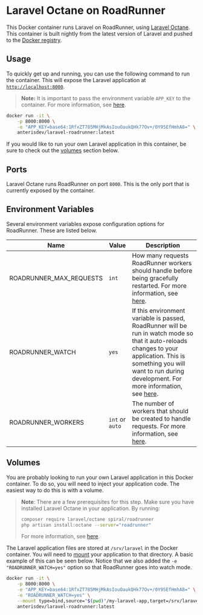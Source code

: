 
# Laravel Octane on RoadRunner

  

This Docker container runs Laravel on RoadRunner, using [Laravel Octane](https://github.com/laravel/octane). This container is built nightly from the latest version of Laravel and pushed to the [Docker registry](https://hub.docker.com/r/anterisdev/laravel-roadrunner).

## Usage

To quickly get up and running, you can use the following command to run the container. This will expose the Laravel application at [`http://localhost:8000`](http://localhost:8000).

>  **Note:** It is important to pass the environment variable `APP_KEY` to the container. For more information, see [here](https://laravel.com/docs/8.x/encryption#configuration).

```bash
docker run -it \
    -p 8000:8000 \
    -e "APP_KEY=base64:1RfxZT785MHjMkAsIouOaukQHk77Ov+/0Y95EfHmhA8=" \
    anterisdev/laravel-roadrunner:latest
```

If you would like to run your own Laravel application in this container, be sure to check out the [volumes](#volumes) section below.

## Ports

Laravel Octane runs RoadRunner on port `8000`. This is the only port that is currently exposed by the container.

## Environment Variables

Several environment variables expose configuration options for RoadRunner. These are listed below.

| Name | Value | Description |
|---|---|---|
| ROADRUNNER_MAX_REQUESTS | `int` | How many requests RoadRunner workers should handle before being gracefully restarted. For more information, see [here](https://laravel.com/docs/8.x/octane#specifying-the-max-request-count).
| ROADRUNNER_WATCH | `yes` | If this environment variable is passed, RoadRunner will be run in watch mode so that it auto-reloads changes to your application. This is something you will want to run during development. For more information, see [here](https://laravel.com/docs/8.x/octane#watching-for-file-changes).
| ROADRUNNER_WORKERS | `int` or `auto` | The number of workers that should be created to handle requests. For more information, see [here](https://laravel.com/docs/8.x/octane#specifying-the-worker-count).

## Volumes

You are probably looking to run your own Laravel application in this Docker container. To do so, you will need to inject your application code. The easiest way to do this is with a volume.

>  **Note**: There are a few prerequisites for this step. Make sure you have installed Laravel Octane in your application. By running:
>  ```bash
>  composer require laravel/octane spiral/roadrunner
>  php artisan install:octane --server="roadrunner"
>  ```
> For more information, see [here](https://laravel.com/docs/8.x/octane#installation).

The Laravel application files are stored at `/srv/laravel` in the Docker container. You will need to [mount](https://docs.docker.com/storage/volumes/) your application to that directory. A basic example of this can be seen below. Notice that we also added the `-e "ROADRUNNER_WATCH=yes"` option so that RoadRunner goes into watch mode.

```bash
docker run -it \
    -p 8000:8000 \
    -e "APP_KEY=base64:1RfxZT785MHjMkAsIouOaukQHk77Ov+/0Y95EfHmhA8=" \
    -e "ROADRUNNER_WATCH=yes" \
    --mount type=bind,source="$(pwd)"/my-laravel-app,target=/srv/laravel \
    anterisdev/laravel-roadrunner:latest
```
